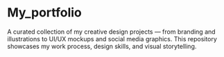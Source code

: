 # My_portfolio
A curated collection of my creative design projects — from branding and illustrations to UI/UX mockups and social media graphics. This repository showcases my work process, design skills, and visual storytelling.
